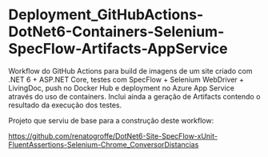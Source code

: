 # Deployment_GitHubActions-DotNet6-Containers-Selenium-SpecFlow-Artifacts-AppService
Workflow do GitHub Actions para build de imagens de um site criado com .NET 6 + ASP.NET Core, testes com SpecFlow + Selenium WebDriver + LivingDoc, push no Docker Hub e deployment no Azure App Service através do uso de containers. Inclui ainda a geração de Artifacts contendo o resultado da execução dos testes.

Projeto que serviu de base para a construção deste workflow:

https://github.com/renatogroffe/DotNet6-Site-SpecFlow-xUnit-FluentAssertions-Selenium-Chrome_ConversorDistancias